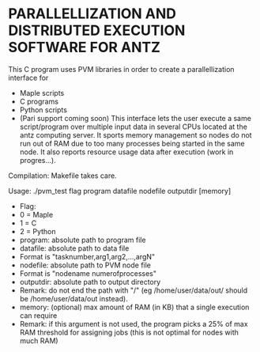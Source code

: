 # PARALLELLIZATION AND DISTRIBUTED EXECUTION SOFTWARE FOR ANTZ

This C program uses PVM libraries in order to create a parallellization interface for
 - Maple scripts
 - C programs
 - Python scripts
 - (Pari support coming soon)
This interface lets the user execute a same script/program over multiple input data in several CPUs located at the antz computing server. It sports memory management so nodes do not run out of RAM due to too many processes being started in the same node. It also reports resource usage data after execution (work in progres...).

Compilation: Makefile takes care.

Usage: ./pvm_test flag program datafile nodefile outputdir [memory]
 - Flag:
  - 0 = Maple
  - 1 = C
  - 2 = Python
 - program: absolute path to program file
 - datafile: absolute path to data file
  - Format is "tasknumber,arg1,arg2,...,argN"
 - nodefile: absolute path to PVM node file
  - Format is "nodename numerofprocesses"
 - outputdir: absolute path to output directory
  - Remark: do not end the path with "/" (eg /home/user/data/out/ should be /home/user/data/out instead).
 - memory: (optional) max amount of RAM (in KB) that a single execution can require
  - Remark: if this argument is not used, the program picks a 25% of max RAM threshold for assigning jobs (this is not optimal for nodes with much RAM)
